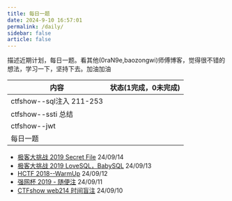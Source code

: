 ```yaml
---
title: 每日一题
date: 2024-9-10 16:57:01
permalink: /daily/
sidebar: false
article: false
---
```


描述近期计划，每日一题。看其他(0raN9e,baozongwi)师傅博客，觉得很不错的想法，学习一下，坚持下去。加油加油

| 内容                      | 状态(1完成，0未完成) |
| ------------------------- | -------------------- |
| ctfshow--sql注入  211-253 |                      |
| ctfshow--ssti 总结        |                      |
| ctfshow--jwt              |                      |
| 每日一题                  |                      |


- [极客大挑战 2019  Secret File](https://the0n3.top/pages/276200/)       24/09/14
- [极客大挑战 2019 LoveSQL，BabySQL](https://the0n3.top/pages/7402d2/)       24/09/13
- [HCTF 2018--WarmUp](https://the0n3.top/pages/36ca45/)      24/09/12
- [强网杯 2019 - 随便注](https://the0n3.top/pages/a7f3bd/)      24/09/11
- [CTFshow web214 时间盲注](https://the0n3.top/pages/dfa81f/)            24/09/10